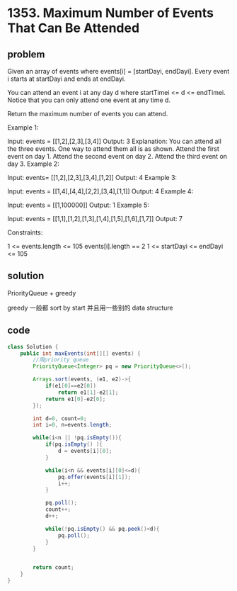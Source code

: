 # 1353. Maximum Number of Events That Can Be Attended

## problem

Given an array of events where events[i] = [startDayi, endDayi]. Every event i starts at startDayi and ends at endDayi.

You can attend an event i at any day d where startTimei <= d <= endTimei. Notice that you can only attend one event at any time d.

Return the maximum number of events you can attend.

Example 1:

Input: events = [[1,2],[2,3],[3,4]]
Output: 3
Explanation: You can attend all the three events.
One way to attend them all is as shown.
Attend the first event on day 1.
Attend the second event on day 2.
Attend the third event on day 3.
Example 2:

Input: events= [[1,2],[2,3],[3,4],[1,2]]
Output: 4
Example 3:

Input: events = [[1,4],[4,4],[2,2],[3,4],[1,1]]
Output: 4
Example 4:

Input: events = [[1,100000]]
Output: 1
Example 5:

Input: events = [[1,1],[1,2],[1,3],[1,4],[1,5],[1,6],[1,7]]
Output: 7

Constraints:

1 <= events.length <= 105
events[i].length == 2
1 <= startDayi <= endDayi <= 105

## solution

PriorityQueue + greedy

greedy 一般都 sort by start 并且用一些别的 data structure

## code

```java
class Solution {
    public int maxEvents(int[][] events) {
        //用priority queue
        PriorityQueue<Integer> pq = new PriorityQueue<>();

        Arrays.sort(events, (e1, e2)->{
            if(e1[0]==e2[0])
                return e1[1]-e2[1];
            return e1[0]-e2[0];
        });

        int d=0, count=0;
        int i=0, n=events.length;

        while(i<n || !pq.isEmpty()){
            if(pq.isEmpty() ){
                d = events[i][0];
            }

            while(i<n && events[i][0]<=d){
                pq.offer(events[i][1]);
                i++;
            }

            pq.poll();
            count++;
            d++;

            while(!pq.isEmpty() && pq.peek()<d){
                pq.poll();
            }
        }


        return count;
    }
}
```
